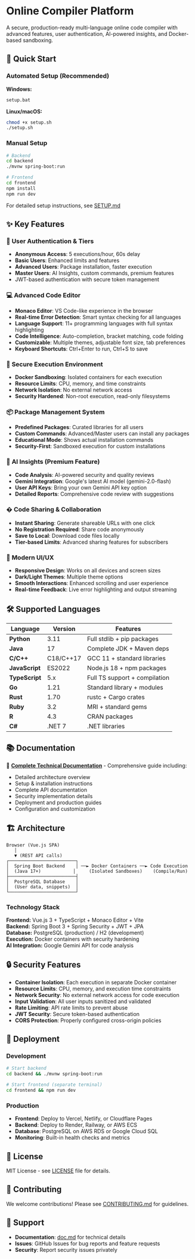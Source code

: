 # Online Compiler Platform

A secure, production-ready multi-language online code compiler with advanced features, user authentication, AI-powered insights, and Docker-based sandboxing.

## 🚀 Quick Start

### Automated Setup (Recommended)

**Windows:**
```cmd
setup.bat
```

**Linux/macOS:**
```bash
chmod +x setup.sh
./setup.sh
```

### Manual Setup

```bash
# Backend
cd backend
./mvnw spring-boot:run

# Frontend  
cd frontend
npm install
npm run dev
```

For detailed setup instructions, see [SETUP.md](SETUP.md)

## ✨ Key Features

### 🔐 **User Authentication & Tiers**
- **Anonymous Access**: 5 executions/hour, 60s delay
- **Basic Users**: Enhanced limits and features
- **Advanced Users**: Package installation, faster execution
- **Master Users**: AI Insights, custom commands, premium features
- JWT-based authentication with secure token management

### 💻 **Advanced Code Editor**
- **Monaco Editor**: VS Code-like experience in the browser
- **Real-time Error Detection**: Smart syntax checking for all languages
- **Language Support**: 11+ programming languages with full syntax highlighting
- **Code Intelligence**: Auto-completion, bracket matching, code folding
- **Customizable**: Multiple themes, adjustable font size, tab preferences
- **Keyboard Shortcuts**: Ctrl+Enter to run, Ctrl+S to save

### 🐳 **Secure Execution Environment**
- **Docker Sandboxing**: Isolated containers for each execution
- **Resource Limits**: CPU, memory, and time constraints
- **Network Isolation**: No external network access
- **Security Hardened**: Non-root execution, read-only filesystems

### 📦 **Package Management System**
- **Predefined Packages**: Curated libraries for all users
- **Custom Commands**: Advanced/Master users can install any packages
- **Educational Mode**: Shows actual installation commands
- **Security-First**: Sandboxed execution for custom installations

### 🤖 **AI Insights (Premium Feature)**
- **Code Analysis**: AI-powered security and quality reviews
- **Gemini Integration**: Google's latest AI model (gemini-2.0-flash)
- **User API Keys**: Bring your own Gemini API key option
- **Detailed Reports**: Comprehensive code review with suggestions

### � **Code Sharing & Collaboration**
- **Instant Sharing**: Generate shareable URLs with one click
- **No Registration Required**: Share code anonymously
- **Save to Local**: Download code files locally
- **Tier-based Limits**: Advanced sharing features for subscribers

### 🎨 **Modern UI/UX**
- **Responsive Design**: Works on all devices and screen sizes
- **Dark/Light Themes**: Multiple theme options
- **Smooth Interactions**: Enhanced scrolling and user experience
- **Real-time Feedback**: Live error highlighting and output streaming

## 🛠 Supported Languages

| Language | Version | Features |
|----------|---------|----------|
| **Python** | 3.11 | Full stdlib + pip packages |
| **Java** | 17 | Complete JDK + Maven deps |
| **C/C++** | C18/C++17 | GCC 11 + standard libraries |
| **JavaScript** | ES2022 | Node.js 18 + npm packages |
| **TypeScript** | 5.x | Full TS support + compilation |
| **Go** | 1.21 | Standard library + modules |
| **Rust** | 1.70 | rustc + Cargo crates |
| **Ruby** | 3.2 | MRI + standard gems |
| **R** | 4.3 | CRAN packages |
| **C#** | .NET 7 | .NET libraries |

## 📚 Documentation

📖 **[Complete Technical Documentation](doc.md)** - Comprehensive guide including:
- Detailed architecture overview
- Setup & installation instructions
- Complete API documentation  
- Security implementation details
- Deployment and production guides
- Configuration and customization

## 🏗 Architecture

```
Browser (Vue.js SPA)
   │
   ▼ (REST API calls)
┌─────────────────────────┐
│  Spring Boot Backend    │ ──► Docker Containers ──► Code Execution
│  (Java 17+)            │     (Isolated Sandboxes)    (Compile/Run)
├─────────────────────────┤
│  PostgreSQL Database    │
│  (User data, snippets)  │
└─────────────────────────┘
```

### Technology Stack

**Frontend:** Vue.js 3 + TypeScript + Monaco Editor + Vite  
**Backend:** Spring Boot 3 + Spring Security + JWT + JPA  
**Database:** PostgreSQL (production) / H2 (development)  
**Execution:** Docker containers with security hardening  
**AI Integration:** Google Gemini API for code analysis  

## 🔒 Security Features

- **Container Isolation**: Each execution in separate Docker container
- **Resource Limits**: CPU, memory, and execution time constraints
- **Network Security**: No external network access for code execution
- **Input Validation**: All user inputs sanitized and validated
- **Rate Limiting**: API rate limits to prevent abuse
- **JWT Security**: Secure token-based authentication
- **CORS Protection**: Properly configured cross-origin policies

## 🚀 Deployment

### Development
```bash
# Start backend
cd backend && ./mvnw spring-boot:run

# Start frontend (separate terminal)
cd frontend && npm run dev
```

### Production
- **Frontend**: Deploy to Vercel, Netlify, or Cloudflare Pages
- **Backend**: Deploy to Render, Railway, or AWS ECS
- **Database**: PostgreSQL on AWS RDS or Google Cloud SQL
- **Monitoring**: Built-in health checks and metrics

## 📄 License

MIT License - see [LICENSE](LICENSE) file for details.

## 🤝 Contributing

We welcome contributions! Please see [CONTRIBUTING.md](CONTRIBUTING.md) for guidelines.

## 📧 Support

- **Documentation**: [doc.md](doc.md) for technical details
- **Issues**: GitHub Issues for bug reports and feature requests
- **Security**: Report security issues privately
